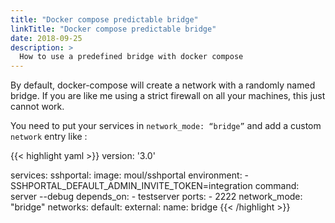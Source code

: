 ```yaml
---
title: "Docker compose predictable bridge"
linkTitle: "Docker compose predictable bridge"
date: 2018-09-25
description: >
  How to use a predefined bridge with docker compose
---
```


By default, docker-compose will create a network with a randomly named bridge. If you are like me using a strict firewall on all your machines, this just cannot work.

You need to put your services in `network_mode: “bridge”` and add a custom `network` entry like :

{{< highlight yaml >}}
version: '3.0'

services:
  sshportal:
    image: moul/sshportal
    environment:
      - SSHPORTAL_DEFAULT_ADMIN_INVITE_TOKEN=integration
    command: server --debug
    depends_on:
      - testserver
    ports:
      - 2222
    network_mode: "bridge"
networks:
  default:
    external:
      name: bridge
{{< /highlight >}}
